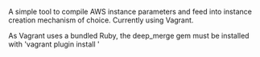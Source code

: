 A simple tool to compile AWS instance parameters and feed into instance creation mechanism of choice. Currently using Vagrant.

As Vagrant uses a bundled Ruby, the deep_merge gem must be installed with 'vagrant plugin install <filepath>'
